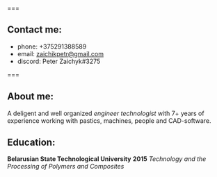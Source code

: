 
===

## Contact me:
* phone: +375291388589
* email: zaichikpetr@gmail.com
* discord: Peter Zaichyk#3275

===
## About me:
A deligent and well organized *engineer technologist* with 7+ years of experience working with pastics, machines, people and CAD-software.

## Education:
**Belarusian State Technological University**                **2015**
*Technology and the Processing of Polymers and Composites*
